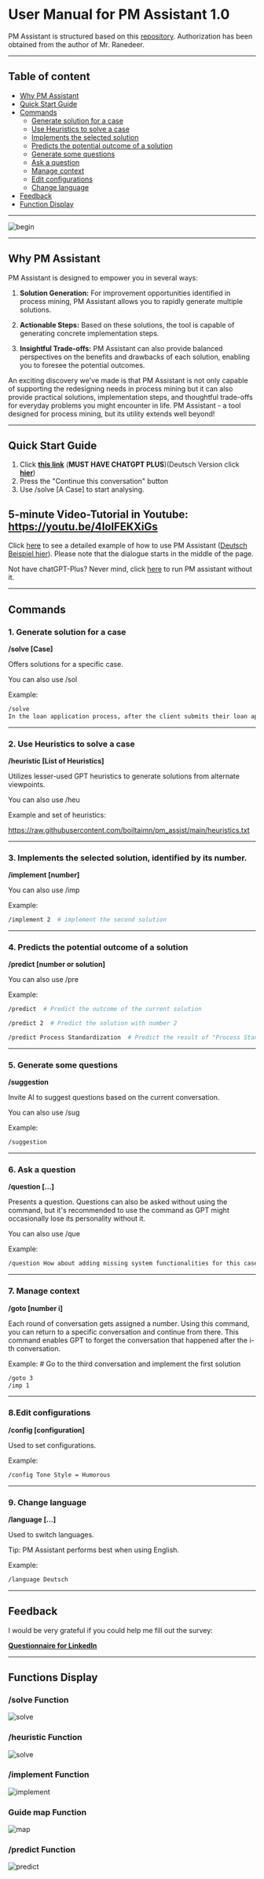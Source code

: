 # User Manual for PM Assistant 1.0
PM Assistant is structured based on this [repository](https://github.com/JushBJJ/Mr.-Ranedeer-AI-Tutor/tree/main). Authorization has been obtained from the author of Mr. Ranedeer.

---

## Table of content
- [Why PM Assistant](#why-pm-assistant)
- [Quick Start Guide](#quick-start-guide)
- [Commands](#commands)
  - [Generate solution for a case](#1-generate-solution-for-a-case)
  - [Use Heuristics to solve a case](#2-use-heuristics-to-solve-a-case)
  - [Implements the selected solution](#3-implements-the-selected-solution-identified-by-its-number)
  - [Predicts the potential outcome of a solution](#4-predicts-the-potential-outcome-of-a-solution)
  - [Generate some questions](#5-generate-some-questions)
  - [Ask a question](#6-ask-a-question)
  - [Manage context](#7-manage-context)
  - [Edit configurations](#8edit-configurations)
  - [Change language](#9-change-language)
- [Feedback](#feedback)
- [Function Display](#function-display)

---
![begin](data/begin1.png)

---
## Why PM Assistant

PM Assistant is designed to empower you in several ways:

1. **Solution Generation:** For improvement opportunities identified in process mining, PM Assistant allows you to rapidly generate multiple solutions.

2. **Actionable Steps:** Based on these solutions, the tool is capable of generating concrete implementation steps.

3. **Insightful Trade-offs:** PM Assistant can also provide balanced perspectives on the benefits and drawbacks of each solution, enabling you to foresee the potential outcomes.

An exciting discovery we've made is that PM Assistant is not only capable of supporting the redesigning needs in process mining but it can also provide practical solutions, implementation steps, and thoughtful trade-offs for everyday problems you might encounter in life. PM Assistant - a tool designed for process mining, but its utility extends well beyond!

---

## Quick Start Guide

1. Click **[this link](https://chat.openai.com/share/fdad9e87-c9e8-4c73-b041-8a93fea19754)** (**MUST HAVE CHATGPT PLUS**)(Deutsch Version click **[hier](https://chat.openai.com/share/21e60491-cadf-444a-b08a-bf185fcda90d)**)
2. Press the "Continue this conversation" button
3. Use /solve [A Case] to start analysing.

## 5-minute Video-Tutorial in Youtube: https://youtu.be/4IoIFEKXiGs 

Click [here](https://chat.openai.com/share/446cd642-11dc-4828-90b9-4695a382121b) to see  a detailed example of how to use PM Assistant ([Deutsch Beispiel hier](https://chat.openai.com/share/795252a5-1228-4f7e-9786-07956f40a27f)). Please note that the dialogue starts in the middle of the page.

Not have chatGPT-Plus? Never mind, click [here](https://github.com/boiltaimn/pm_assist/blob/main/prompt_set.md) to run PM assistant without it. 

---
## Commands
### 1. Generate solution for a case
**/solve [Case]** 

Offers solutions for a specific case.

You can also use /sol

Example:
```bash
/solve
In the loan application process, after the client submits their loan application, the clerk performs three checks in a random order: identity check, verification, and creditworthiness check. If any of these checks fail, the application is rejected. However, since there is no predefined order for conducting the checks, it leads to an issue of overprocessing.
```

---
### 2. Use Heuristics to solve a case
**/heuristic [List of Heuristics]**

Utilizes lesser-used GPT heuristics to generate solutions from alternate viewpoints.

You can also use /heu

Example and set of heuristics:

https://raw.githubusercontent.com/boiltaimn/pm_assist/main/heuristics.txt

---
### 3. Implements the selected solution, identified by its number.
**/implement [number]**

You can also use /imp

Example:
```bash
/implement 2  # implement the second solution
```

---
### 4. Predicts the potential outcome of a solution
**/predict [number or solution]**

You can also use /pre

Example:
```bash
/predict  # Predict the outcome of the current solution
```
```bash
/predict 2  # Predict the solution with number 2
```
```bash
/predict Process Standardization  # Predict the result of "Process Standardization"
```

---
### 5. Generate some questions
**/suggestion**

Invite AI to suggest questions based on the current conversation.

You can also use /sug

Example:
```bash
/suggestion
```

---
### 6. Ask a question
**/question [...]**

Presents a question. Questions can also be asked without using the command, but it's recommended to use the command as GPT might occasionally lose its personality without it.

You can also use /que

Example:
```bash
/question How about adding missing system functionalities for this case?
```

---
### 7. Manage context 
**/goto [number i]**

Each round of conversation gets assigned a number. Using this command, you can return to a specific conversation and continue from there. This command enables GPT to forget the conversation that happened after the i-th conversation.

Example: # Go to the third conversation and implement the first solution
```bash
/goto 3 
/imp 1
```

---
### 8.Edit configurations
**/config [configuration]**

Used to set configurations.

Example: 
```bash
/config Tone Style = Humorous
```
---
### 9. Change language
**/language [...]**

Used to switch languages.

Tip: PM Assistant performs best when using English.

Example: 
```bash
/language Deutsch
```
---

## Feedback
I would be very grateful if you could help me fill out the survey:

**[Questionnaire for LinkedIn](https://forms.gle/Jjv9kkHqVhyHmr559)**

---
## Functions Display
### /solve Function
![solve](data/solve1.png)
### /heuristic Function
![solve](data/heuristic.png)
### /implement Function
![implement](data/implement.png)
### Guide map Function
![map](data/map.png)
### /predict Function
![predict](data/predict.png)